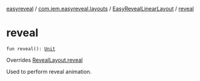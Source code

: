[easyreveal](../../index.md) / [com.jem.easyreveal.layouts](../index.md) / [EasyRevealLinearLayout](index.md) / [reveal](./reveal.md)

# reveal

`fun reveal(): `[`Unit`](https://kotlinlang.org/api/latest/jvm/stdlib/kotlin/-unit/index.html)

Overrides [RevealLayout.reveal](../../com.jem.easyreveal/-reveal-layout/reveal.md)

Used to perform reveal animation.

